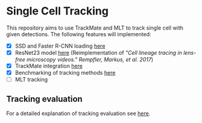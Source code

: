 # Single Cell Tracking

This repository aims to use TrackMate and MLT to track single cell with given detections.
The following features will implemented:

* [x]  SSD and Faster R-CNN loading [here](tf_detection_api/detection_utils.py)
* [x]  ResNet23 model [here](src/mlt_detection/resnet23.py) (Reimplementation of *"Cell lineage tracing in lens-free microscopy videos." Rempfler, Markus, et al. 2017*)
* [x]  TrackMate integration [here](src/track_mate/generate_xml.py)
* [x]  Benchmarking of tracking methods [here](src/evaluation/evaluate.py)
* [ ]  MLT tracking

## Tracking evaluation
For a detailed explanation of tracking evaluation see [here](https://github.com/cheind/py-motmetrics/tree/0a6b598d9c966b05c4317f051119948d9140d0e2).
